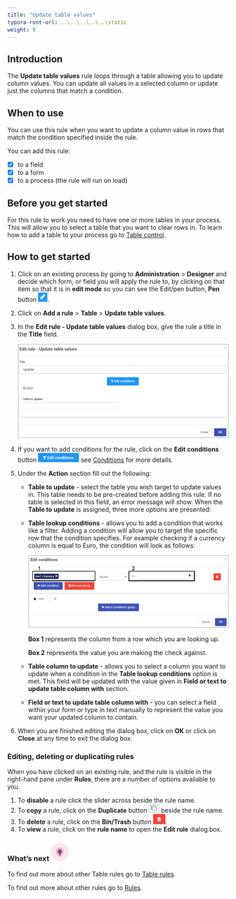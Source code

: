 ```yaml
---
title: "Update table values"
typora-root-url: ..\..\..\..\..\static
weight: 9
---
```


## Introduction

The **Update table values** rule loops through a table allowing you to update column values. You can update all values in a selected column or update just the columns that match a condition. 

## When to use

You can use this rule when you want to update a column value in rows that match the condition specified inside the rule.

You can add this rule:

- [x] to a field
- [x] to a form
- [x] to a process (the rule will run on load)

## Before you get started

For this rule to work you need to have one or more tables in your process. This will allow you to select a table that you want to clear rows in. To learn how to add a table to your process go to [Table control](/docs/platform/controls/input/table/).

## How to get started

1. Click on an existing process by going to **Administration** > **Designer** and decide which form, or field you will apply the rule to, by clicking on that item so that it is in **edit mode** so you can see the Edit/pen button, **Pen** button ![Pen button](/images/penicon.png).

2. Click on **Add a rule** > **Table** > **Update table values**.

3. In the **Edit rule - Update table values** dialog box, give the rule a title in the **Title** field.

   ![Edit rule - Update table values](/images/update-table-edit-rule.jpg)

4. If you want to add conditions for the rule, click on the **Edit conditions** button ![Edit conditions button](/images/editconditions.png) see [Conditions](/docs/platform/rules/general/add-conditions/) for more details.

5. Under the **Action** section fill out the following:

   - **Table to update** - select the table you wish target to update values in. This table needs to be pre-created before adding this rule. If no table is selected in this field, an error message will show. When the **Table to update** is assigned, three more options are presented:

   - **Table lookup conditions** - allows you to add a condition that works like a filter. Adding a condition will allow you to target the specific row that the condition specifies. For example checking if a currency column is equal to Euro, the condition will look as follows:

     ![Copy row mapping](/images/lookup-table-condition.jpg)

     **Box 1** represents the column from a row which you are looking up.

     **Box 2** represents the value you are making the check against.

   - **Table column to update** - allows you to select a column you want to update when a condition in the **Table lookup conditions** option is met. This field will be updated with the value given in **Field or text to update table column with** section.

   - **Field or text to update table column with** - you can select a field within your form or type in text manually to represent the value you want your updated column to contain.

6. When you are finished editing the dialog box, click on **OK** or click on **Close** at any time to exit the dialog box.


### Editing, deleting or duplicating rules

When you have clicked on an existing rule, and the rule is visible in the right-hand pane under **Rules**, there are a number of options available to you.

1. To **disable** a rule click the slider across beside the rule name.
2. To **copy** a rule, click on the **Duplicate** button ![Duplicate button](/images/duplicate-button.jpg) beside the rule name.
3. To **delete** a rule, click on the **Bin/Trash** button ![Bin/Trash button](/images/bin.png).
4. To **view** a rule, click on the **rule name** to open the **Edit rule** dialog box.

### What’s next ![Idea icon](/images/18.png)

To find out more about other Table rules go to [Table rules](/docs/platform/rules/tables/).

To find out more about other rules go to [Rules](/docs/platform/rules/).

